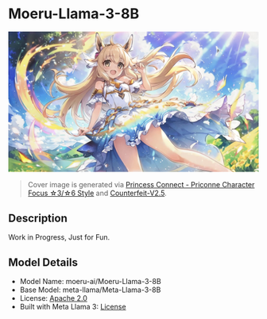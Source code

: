 # Moeru-Llama-3-8B

![cover](cover.jpg)

> Cover image is generated via
> [Princess Connect - Priconne Character Focus ☆3/☆6 Style](https://civitai.com/models/16689?modelVersionId=19708)
> and [Counterfeit-V2.5](https://civitai.com/models/4468?modelVersionId=7425).

## Description

Work in Progress, Just for Fun.

## Model Details

- Model Name: moeru-ai/Moeru-Llama-3-8B
- Base Model: meta-llama/Meta-Llama-3-8B
- License: [Apache 2.0](LICENSE)
- Built with Meta Llama 3: [License](https://llama.meta.com/llama3/license/)
